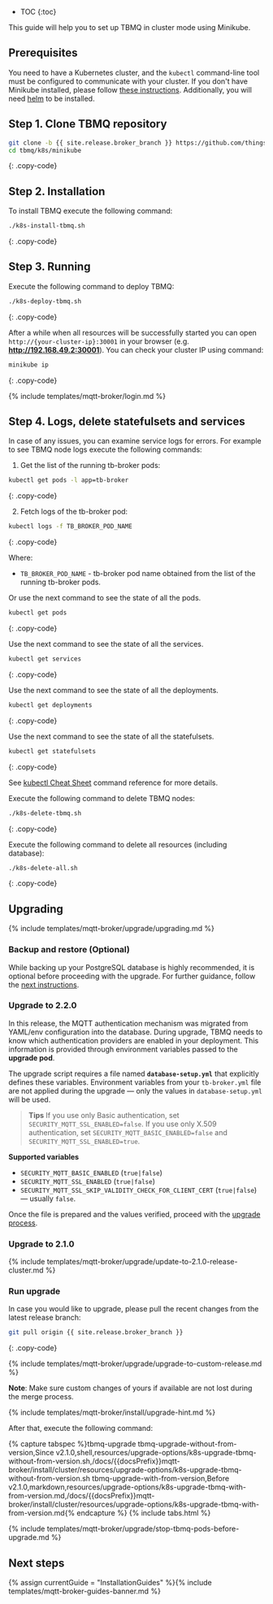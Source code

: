 * TOC
{:toc}

This guide will help you to set up TBMQ in cluster mode using Minikube.

## Prerequisites

You need to have a Kubernetes cluster, and the `kubectl` command-line tool must be configured to communicate with your cluster.
If you don't have Minikube installed, please follow [these instructions](https://kubernetes.io/docs/setup/learning-environment/minikube/).
Additionally, you will need [helm](https://helm.sh/docs/intro/install/) to be installed.

## Step 1. Clone TBMQ repository

```bash
git clone -b {{ site.release.broker_branch }} https://github.com/thingsboard/tbmq.git
cd tbmq/k8s/minikube
```
{: .copy-code}

## Step 2. Installation

To install TBMQ execute the following command:

```bash
./k8s-install-tbmq.sh
```
{: .copy-code}

## Step 3. Running

Execute the following command to deploy TBMQ:

```bash
./k8s-deploy-tbmq.sh
```
{: .copy-code}

After a while when all resources will be successfully started you can open `http://{your-cluster-ip}:30001` in your browser (e.g. **http://192.168.49.2:30001**).
You can check your cluster IP using command:
```bash
minikube ip
```
{: .copy-code}

{% include templates/mqtt-broker/login.md %}

## Step 4. Logs, delete statefulsets and services

In case of any issues, you can examine service logs for errors.
For example to see TBMQ node logs execute the following commands:

1) Get the list of the running tb-broker pods:

```bash
kubectl get pods -l app=tb-broker
```
{: .copy-code}

2) Fetch logs of the tb-broker pod:

```bash
kubectl logs -f TB_BROKER_POD_NAME
```
{: .copy-code}

Where:

- `TB_BROKER_POD_NAME` - tb-broker pod name obtained from the list of the running tb-broker pods.

Or use the next command to see the state of all the pods.
```bash
kubectl get pods
```
{: .copy-code}

Use the next command to see the state of all the services.
```bash
kubectl get services
```
{: .copy-code}

Use the next command to see the state of all the deployments.
```bash
kubectl get deployments
```
{: .copy-code}

Use the next command to see the state of all the statefulsets.
```bash
kubectl get statefulsets
```
{: .copy-code}

See [kubectl Cheat Sheet](https://kubernetes.io/docs/reference/kubectl/cheatsheet/) command reference for more details.

Execute the following command to delete TBMQ nodes:

```bash
./k8s-delete-tbmq.sh
```
{: .copy-code}

Execute the following command to delete all resources (including database):

```bash
./k8s-delete-all.sh
```
{: .copy-code}

## Upgrading

{% include templates/mqtt-broker/upgrade/upgrading.md %}

### Backup and restore (Optional)

While backing up your PostgreSQL database is highly recommended, it is optional before proceeding with the upgrade.
For further guidance, follow the [next instructions](https://github.com/thingsboard/tbmq/blob/main/k8s/minikube/backup-restore/README.md).

### Upgrade to 2.2.0

In this release, the MQTT authentication mechanism was migrated from YAML/env configuration into the database.
During upgrade, TBMQ needs to know which authentication providers are enabled in your deployment.
This information is provided through environment variables passed to the **upgrade pod**.

The upgrade script requires a file named **`database-setup.yml`** that explicitly defines these variables.
Environment variables from your `tb-broker.yml` file are not applied during the upgrade — only the values in `database-setup.yml` will be used.

> **Tips**
> If you use only Basic authentication, set `SECURITY_MQTT_SSL_ENABLED=false`.
> If you use only X.509 authentication, set `SECURITY_MQTT_BASIC_ENABLED=false` and `SECURITY_MQTT_SSL_ENABLED=true`.

**Supported variables**

* `SECURITY_MQTT_BASIC_ENABLED` (`true|false`)
* `SECURITY_MQTT_SSL_ENABLED` (`true|false`)
* `SECURITY_MQTT_SSL_SKIP_VALIDITY_CHECK_FOR_CLIENT_CERT` (`true|false`) — usually `false`.

Once the file is prepared and the values verified, proceed with the [upgrade process](#run-upgrade).

### Upgrade to 2.1.0

{% include templates/mqtt-broker/upgrade/update-to-2.1.0-release-cluster.md %}

### Run upgrade

In case you would like to upgrade, please pull the recent changes from the latest release branch:

```bash
git pull origin {{ site.release.broker_branch }}
```
{: .copy-code}

{% include templates/mqtt-broker/upgrade/upgrade-to-custom-release.md %}

**Note**: Make sure custom changes of yours if available are not lost during the merge process.

{% include templates/mqtt-broker/install/upgrade-hint.md %}

After that, execute the following command:

{% capture tabspec %}tbmq-upgrade
tbmq-upgrade-without-from-version,Since v2.1.0,shell,resources/upgrade-options/k8s-upgrade-tbmq-without-from-version.sh,/docs/{{docsPrefix}}mqtt-broker/install/cluster/resources/upgrade-options/k8s-upgrade-tbmq-without-from-version.sh
tbmq-upgrade-with-from-version,Before v2.1.0,markdown,resources/upgrade-options/k8s-upgrade-tbmq-with-from-version.md,/docs/{{docsPrefix}}mqtt-broker/install/cluster/resources/upgrade-options/k8s-upgrade-tbmq-with-from-version.md{% endcapture %}
{% include tabs.html %}

{% include templates/mqtt-broker/upgrade/stop-tbmq-pods-before-upgrade.md %}

## Next steps

{% assign currentGuide = "InstallationGuides" %}{% include templates/mqtt-broker-guides-banner.md %}
